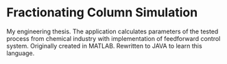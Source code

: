 # Fractionating Column Simulation

My engineering thesis. The application calculates parameters of the tested process from chemical industry with implementation of feedforward control system. Originally created in MATLAB. Rewritten to JAVA to learn this language.
